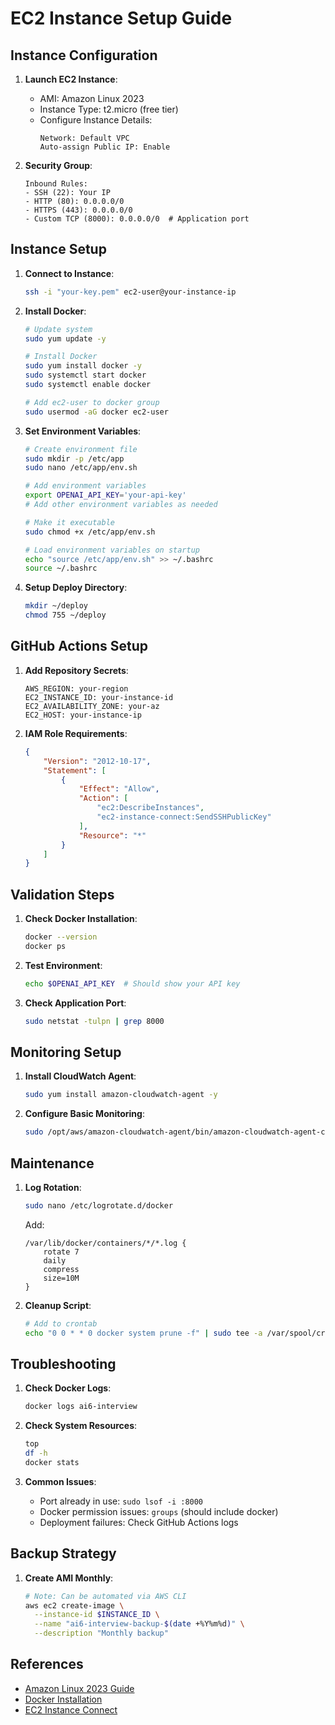 # EC2 Instance Setup Guide

## Instance Configuration

1. **Launch EC2 Instance**:
   - AMI: Amazon Linux 2023
   - Instance Type: t2.micro (free tier)
   - Configure Instance Details:
     ```
     Network: Default VPC
     Auto-assign Public IP: Enable
     ```

2. **Security Group**:
   ```
   Inbound Rules:
   - SSH (22): Your IP
   - HTTP (80): 0.0.0.0/0
   - HTTPS (443): 0.0.0.0/0
   - Custom TCP (8000): 0.0.0.0/0  # Application port
   ```

## Instance Setup

1. **Connect to Instance**:
   ```bash
   ssh -i "your-key.pem" ec2-user@your-instance-ip
   ```

2. **Install Docker**:
   ```bash
   # Update system
   sudo yum update -y

   # Install Docker
   sudo yum install docker -y
   sudo systemctl start docker
   sudo systemctl enable docker

   # Add ec2-user to docker group
   sudo usermod -aG docker ec2-user
   ```

3. **Set Environment Variables**:
   ```bash
   # Create environment file
   sudo mkdir -p /etc/app
   sudo nano /etc/app/env.sh

   # Add environment variables
   export OPENAI_API_KEY='your-api-key'
   # Add other environment variables as needed

   # Make it executable
   sudo chmod +x /etc/app/env.sh

   # Load environment variables on startup
   echo "source /etc/app/env.sh" >> ~/.bashrc
   source ~/.bashrc
   ```

4. **Setup Deploy Directory**:
   ```bash
   mkdir ~/deploy
   chmod 755 ~/deploy
   ```

## GitHub Actions Setup

1. **Add Repository Secrets**:
   ```
   AWS_REGION: your-region
   EC2_INSTANCE_ID: your-instance-id
   EC2_AVAILABILITY_ZONE: your-az
   EC2_HOST: your-instance-ip
   ```

2. **IAM Role Requirements**:
   ```json
   {
       "Version": "2012-10-17",
       "Statement": [
           {
               "Effect": "Allow",
               "Action": [
                   "ec2:DescribeInstances",
                   "ec2-instance-connect:SendSSHPublicKey"
               ],
               "Resource": "*"
           }
       ]
   }
   ```

## Validation Steps

1. **Check Docker Installation**:
   ```bash
   docker --version
   docker ps
   ```

2. **Test Environment**:
   ```bash
   echo $OPENAI_API_KEY  # Should show your API key
   ```

3. **Check Application Port**:
   ```bash
   sudo netstat -tulpn | grep 8000
   ```

## Monitoring Setup

1. **Install CloudWatch Agent**:
   ```bash
   sudo yum install amazon-cloudwatch-agent -y
   ```

2. **Configure Basic Monitoring**:
   ```bash
   sudo /opt/aws/amazon-cloudwatch-agent/bin/amazon-cloudwatch-agent-config-wizard
   ```

## Maintenance

1. **Log Rotation**:
   ```bash
   sudo nano /etc/logrotate.d/docker
   ```
   Add:
   ```
   /var/lib/docker/containers/*/*.log {
       rotate 7
       daily
       compress
       size=10M
   }
   ```

2. **Cleanup Script**:
   ```bash
   # Add to crontab
   echo "0 0 * * 0 docker system prune -f" | sudo tee -a /var/spool/cron/ec2-user
   ```

## Troubleshooting

1. **Check Docker Logs**:
   ```bash
   docker logs ai6-interview
   ```

2. **Check System Resources**:
   ```bash
   top
   df -h
   docker stats
   ```

3. **Common Issues**:
   - Port already in use: `sudo lsof -i :8000`
   - Docker permission issues: `groups` (should include docker)
   - Deployment failures: Check GitHub Actions logs

## Backup Strategy

1. **Create AMI Monthly**:
   ```bash
   # Note: Can be automated via AWS CLI
   aws ec2 create-image \
     --instance-id $INSTANCE_ID \
     --name "ai6-interview-backup-$(date +%Y%m%d)" \
     --description "Monthly backup"
   ```

## References
- [Amazon Linux 2023 Guide](https://docs.aws.amazon.com/linux/al2023/ug/)
- [Docker Installation](https://docs.docker.com/engine/install/)
- [EC2 Instance Connect](https://docs.aws.amazon.com/AWSEC2/latest/UserGuide/Connect-using-EC2-Instance-Connect.html) 